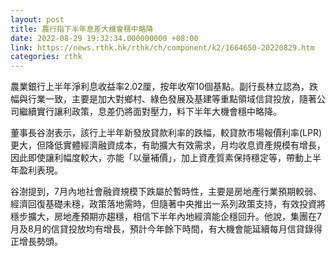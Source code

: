 ```yaml
---
layout: post
title: 農行指下半年息差大機會穩中略降
date: 2022-08-29 19:32:34.000000000 +08:00
link: https://news.rthk.hk/rthk/ch/component/k2/1664650-20220829.htm
categories: rthk
---
```


農業銀行上半年淨利息收益率2.02厘，按年收窄10個基點。副行長林立認為，跌幅與行業一致，主要是加大對鄉村、綠色發展及基建等重點領域信貸投放，隨著公司繼續實行讓利政策，息差仍將面對壓力，料下半年大機會穩中略降。

董事長谷澍表示，該行上半年新發放貸款利率的跌幅，較貸款市場報價利率(LPR)更大，但降低實體經濟融資成本，有助擴大有效需求，月均收息資產規模有增長，因此即使讓利幅度較大，亦能「以量補價」，加上資產質素保持穩定等，帶動上半年盈利表現。

谷澍提到，7月內地社會融資規模下跌屬於暫時性，主要是房地產行業預期較弱、經濟回復基礎未穩，政策落地需時，但隨著中央推出一系列政策支持，有效投資將穩步擴大，房地產預期亦趨穩，相信下半年內地經濟能企穩回升。他說，集團在7月及8月的信貸投放均有增長，預計今年餘下時間，有大機會能延續每月信貸錄得正增長勢頭。
